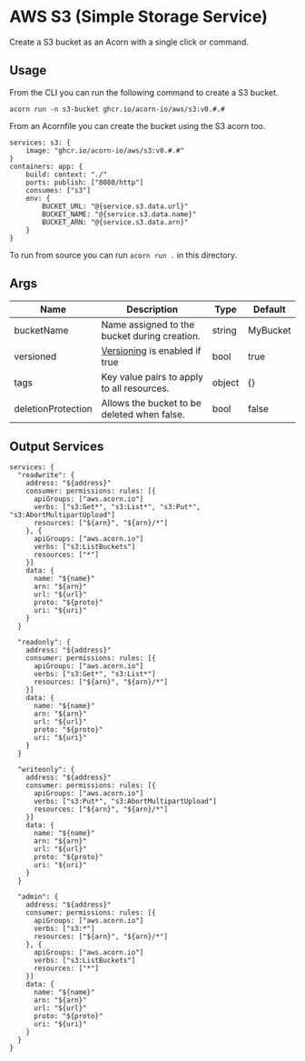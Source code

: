 # AWS S3 (Simple Storage Service)

Create a S3 bucket as an Acorn with a single click or command.

## Usage

From the CLI you can run the following command to create a S3 bucket.

```shell
acorn run -n s3-bucket ghcr.io/acorn-io/aws/s3:v0.#.#
```

From an Acornfile you can create the bucket using the S3 acorn too.
```cue
services: s3: {
	image: "ghcr.io/acorn-io/aws/s3:v0.#.#"
}
containers: app: {
    build: context: "./"
    ports: publish: ["8080/http"]
    consumes: ["s3"]
    env: {
        BUCKET_URL: "@{service.s3.data.url}"
        BUCKET_NAME: "@{service.s3.data.name}"
        BUCKET_ARN: "@{service.s3.data.arn}"
    }
}
```

To run from source you can run `acorn run .` in this directory.

## Args

| Name               | Description                                                                                            | Type   | Default  |
|--------------------|--------------------------------------------------------------------------------------------------------|--------|----------|
| bucketName         | Name assigned to the bucket during creation.                                                           | string | MyBucket |
| versioned          | [Versioning](https://docs.aws.amazon.com/AmazonS3/latest/userguide/Versioning.html) is enabled if true | bool   | true     |
| tags               | Key value pairs to apply to all resources.                                                             | object | {}       |
| deletionProtection | Allows the bucket to be deleted when false.                                                            | bool   | false    |

## Output Services

```cue
services: {
  "readwrite": {
    address: "${address}"
    consumer: permissions: rules: [{
      apiGroups: ["aws.acorn.io"]
      verbs: ["s3:Get*", "s3:List*", "s3:Put*", "s3:AbortMultipartUpload"]
      resources: ["${arn}", "${arn}/*"]
    }, {
      apiGroups: ["aws.acorn.io"]
      verbs: ["s3:ListBuckets"]
      resources: ["*"]
    }]
    data: {
      name: "${name}"
      arn: "${arn}"
      url: "${url}"
      proto: "${proto}"
      uri: "${uri}"
    }
  }

  "readonly": {
    address: "${address}"
    consumer: permissions: rules: [{
      apiGroups: ["aws.acorn.io"]
      verbs: ["s3:Get*", "s3:List*"]
      resources: ["${arn}", "${arn}/*"]
    }]
    data: {
      name: "${name}"
      arn: "${arn}"
      url: "${url}"
      proto: "${proto}"
      uri: "${uri}"
    }
  }

  "writeonly": {
    address: "${address}"
    consumer: permissions: rules: [{
      apiGroups: ["aws.acorn.io"]
      verbs: ["s3:Put*", "s3:AbortMultipartUpload"]
      resources: ["${arn}", "${arn}/*"]
    }]
    data: {
      name: "${name}"
      arn: "${arn}"
      url: "${url}"
      proto: "${proto}"
      uri: "${uri}"
    }
  }

  "admin": {
    address: "${address}"
    consumer: permissions: rules: [{
      apiGroups: ["aws.acorn.io"]
      verbs: ["s3:*"]
      resources: ["${arn}", "${arn}/*"]
    }, {
      apiGroups: ["aws.acorn.io"]
      verbs: ["s3:ListBuckets"]
      resources: ["*"]
    }]
    data: {
      name: "${name}"
      arn: "${arn}"
      url: "${url}"
      proto: "${proto}"
      uri: "${uri}"
    }
  }
}
```
